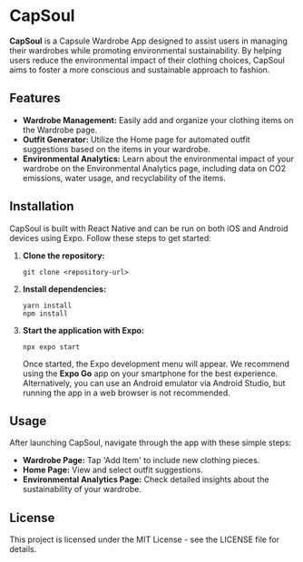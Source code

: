 # CapSoul

**CapSoul** is a Capsule Wardrobe App designed to assist users in managing their wardrobes while promoting environmental sustainability. By helping users reduce the environmental impact of their clothing choices, CapSoul aims to foster a more conscious and sustainable approach to fashion.

## Features

- **Wardrobe Management:** Easily add and organize your clothing items on the Wardrobe page.
- **Outfit Generator:** Utilize the Home page for automated outfit suggestions based on the items in your wardrobe.
- **Environmental Analytics:** Learn about the environmental impact of your wardrobe on the Environmental Analytics page, including data on CO2 emissions, water usage, and recyclability of the items.

## Installation

CapSoul is built with React Native and can be run on both iOS and Android devices using Expo. Follow these steps to get started:

1. **Clone the repository:**
   ```
   git clone <repository-url>
   ```

2. **Install dependencies:**
   ```
   yarn install
   npm install
   ```

3. **Start the application with Expo:**
   ```
   npx expo start
   ```
   Once started, the Expo development menu will appear. We recommend using the **Expo Go** app on your smartphone for the best experience. Alternatively, you can use an Android emulator via Android Studio, but running the app in a web browser is not recommended.

## Usage

After launching CapSoul, navigate through the app with these simple steps:
- **Wardrobe Page:** Tap 'Add Item' to include new clothing pieces.
- **Home Page:** View and select outfit suggestions.
- **Environmental Analytics Page:** Check detailed insights about the sustainability of your wardrobe.

## License

This project is licensed under the MIT License - see the LICENSE file for details.
